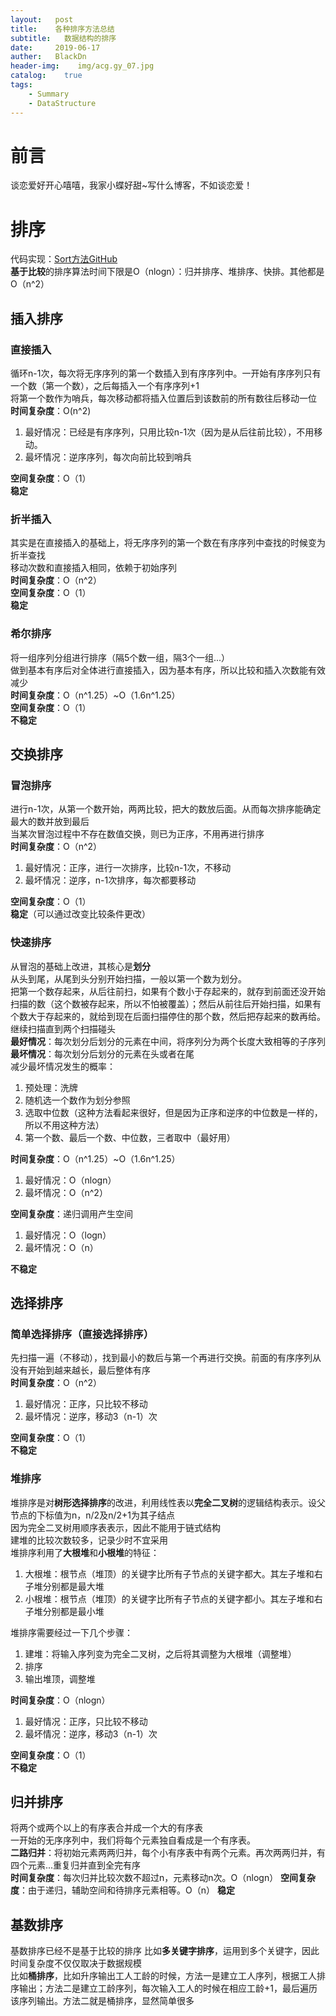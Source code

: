 ```yaml
---
layout:   post
title:    各种排序方法总结
subtitle:   数据结构的排序
date:     2019-06-17
auther:   BlackDn
header-img:    img/acg.gy_07.jpg
catalog:    true
tags:
    - Summary
    - DataStructure
---
```

# 前言
谈恋爱好开心嘻嘻，我家小蝶好甜~写什么博客，不如谈恋爱！
# 排序
代码实现：[Sort方法GitHub ](https://github.com/BlackDn/DataStructure/blob/master/Sort)  
**基于比较**的排序算法时间下限是O（nlogn）：归并排序、堆排序、快排。其他都是O（n^2）  
## 插入排序
### 直接插入
循环n-1次，每次将无序序列的第一个数插入到有序序列中。一开始有序序列只有一个数（第一个数），之后每插入一个有序序列+1  
将第一个数作为哨兵，每次移动都将插入位置后到该数前的所有数往后移动一位  
**时间复杂度**：O(n^2)  
1. 最好情况：已经是有序序列，只用比较n-1次（因为是从后往前比较），不用移动。
2. 最坏情况：逆序序列，每次向前比较到哨兵

**空间复杂度**：O（1）  
**稳定**
### 折半插入
其实是在直接插入的基础上，将无序序列的第一个数在有序序列中查找的时候变为折半查找  
移动次数和直接插入相同，依赖于初始序列  
**时间复杂度**：O（n^2）  
**空间复杂度**：O（1）  
**稳定**
### 希尔排序
将一组序列分组进行排序（隔5个数一组，隔3个一组...）  
做到基本有序后对全体进行直接插入，因为基本有序，所以比较和插入次数能有效减少  
**时间复杂度**：O（n^1.25）~O（1.6n^1.25）  
**空间复杂度**：O（1）  
**不稳定**    
## 交换排序
### 冒泡排序
进行n-1次，从第一个数开始，两两比较，把大的数放后面。从而每次排序能确定最大的数并放到最后  
当某次冒泡过程中不存在数值交换，则已为正序，不用再进行排序  
**时间复杂度**：O（n^2）  
1. 最好情况：正序，进行一次排序，比较n-1次，不移动
2. 最坏情况：逆序，n-1次排序，每次都要移动  

**空间复杂度**：O（1）  
**稳定**（可以通过改变比较条件更改）  
### 快速排序
从冒泡的基础上改进，其核心是**划分**  
从头到尾，从尾到头分别开始扫描，一般以第一个数为划分。  
把第一个数存起来，从后往前扫，如果有个数小于存起来的，就存到前面还没开始扫描的数（这个数被存起来，所以不怕被覆盖）；然后从前往后开始扫描，如果有个数大于存起来的，就给到现在后面扫描停住的那个数，然后把存起来的数再给。继续扫描直到两个扫描碰头  
**最好情况**：每次划分后划分的元素在中间，将序列分为两个长度大致相等的子序列  
**最坏情况**：每次划分后划分的元素在头或者在尾  
减少最坏情况发生的概率：  
1. 预处理：洗牌
2. 随机选一个数作为划分参照
3. 选取中位数（这种方法看起来很好，但是因为正序和逆序的中位数是一样的，所以不用这种方法）
4. 第一个数、最后一个数、中位数，三者取中（最好用）

**时间复杂度**：O（n^1.25）~O（1.6n^1.25）  
1. 最好情况：O（nlogn）  
2. 最坏情况：O（n^2）  

**空间复杂度**：递归调用产生空间  
1. 最好情况：O（logn）  
2. 最坏情况：O（n）  

**不稳定**    
## 选择排序
### 简单选择排序（直接选择排序）
先扫描一遍（不移动），找到最小的数后与第一个再进行交换。前面的有序序列从没有开始到越来越长，最后整体有序  
**时间复杂度**：O（n^2）  
1. 最好情况：正序，只比较不移动
2. 最坏情况：逆序，移动3（n-1）次

**空间复杂度**：O（1）  
**不稳定**  
### 堆排序
堆排序是对**树形选择排序**的改进，利用线性表以**完全二叉树**的逻辑结构表示。设父节点的下标值为n，n/2及n/2+1为其子结点  
因为完全二叉树用顺序表表示，因此不能用于链式结构  
建堆的比较次数较多，记录少时不宜采用  
堆排序利用了**大根堆**和**小根堆**的特征：
1. 大根堆：根节点（堆顶）的关键字比所有子节点的关键字都大。其左子堆和右子堆分别都是最大堆
2. 小根堆：根节点（堆顶）的关键字比所有子节点的关键字都小。其左子堆和右子堆分别都是最小堆

堆排序需要经过一下几个步骤：
1. 建堆：将输入序列变为完全二叉树，之后将其调整为大根堆（调整堆）
2. 排序
3. 输出堆顶，调整堆

**时间复杂度**：O（nlogn）  
1. 最好情况：正序，只比较不移动
2. 最坏情况：逆序，移动3（n-1）次

**空间复杂度**：O（1）  
**不稳定**  
## 归并排序
将两个或两个以上的有序表合并成一个大的有序表  
一开始的无序序列中，我们将每个元素独自看成是一个有序表。  
**二路归并**：将初始元素两两归并，每个小有序表中有两个元素。再次两两归并，有四个元素...重复归并直到全完有序  
**时间复杂度**：每次归并比较次数不超过n，元素移动n次。O（nlogn）
**空间复杂度**：由于递归，辅助空间和待排序元素相等。O（n）
**稳定**
## 基数排序
基数排序已经不是基于比较的排序
比如**多关键字排序**，运用到多个关键字，因此时间复杂度不仅仅取决于数据规模  
比如**桶排序**，比如升序输出工人工龄的时候，方法一是建立工人序列，根据工人排序输出；方法二是建立工龄序列，每次输入工人的时候在相应工龄+1，最后遍历该序列输出。方法二就是桶排序，显然简单很多  
